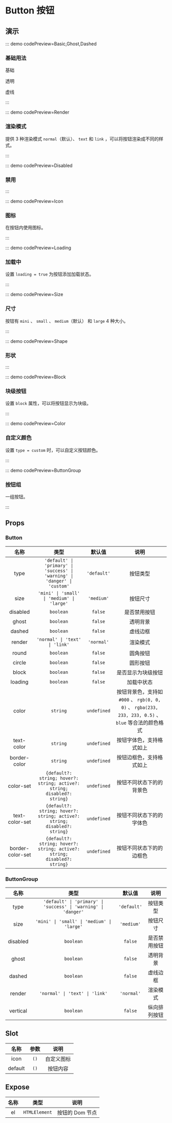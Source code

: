 <script setup>
import Basic from '@/button/demos/DemoBasic.vue'
import Ghost from '@/button/demos/DemoGhost.vue'
import Dashed from '@/button/demos/DemoDashed.vue'
import Disabled from '@/button/demos/DemoDisabled.vue'
import Render from '@/button/demos/DemoRender.vue'
import Icon from '@/button/demos/DemoIcon.vue'
import Loading from '@/button/demos/DemoLoading.vue'
import Size from '@/button/demos/DemoSize.vue'
import Shape from '@/button/demos/DemoShape.vue'
import Block from '@/button/demos/DemoBlock.vue'
import Color from '@/button/demos/DemoColor.vue'
import ButtonGroup from '@/button/demos/DemoButtonGroup.vue'
</script>

# Button 按钮

## 演示

::: demo codePreview=Basic,Ghost,Dashed

### 基础用法

基础

<Basic />

透明

<Ghost />

虚线

<Dashed />

:::

::: demo codePreview=Render

### 渲染模式

提供 3 种渲染模式 `normal`（默认）、 `text` 和 `link` ，可以将按钮渲染成不同的样式。

<Render />

:::

::: demo codePreview=Disabled

### 禁用

<Disabled />

:::

::: demo codePreview=Icon

### 图标

在按钮内使用图标。

<Icon />

:::

::: demo codePreview=Loading

### 加载中

设置 `loading = true` 为按钮添加加载状态。

<Loading />

:::

::: demo codePreview=Size

### 尺寸

按钮有 `mini` 、 `small` 、 `medium`（默认） 和 `large` 4 种大小。

<Size />

:::

::: demo codePreview=Shape

### 形状

<Shape />

:::

::: demo codePreview=Block

### 块级按钮

设置 `block` 属性，可以将按钮显示为块级。

<Block />

:::

::: demo codePreview=Color

### 自定义颜色

设置 `type = custom` 时，可以自定义按钮颜色。

<Color />

:::

::: demo codePreview=ButtonGroup

### 按钮组

一组按钮。

<ButtonGroup />

:::

## Props

### Button

|       名称       |                                    类型                                    |   默认值    |                                                 说明                                                 |
| :--------------: | :------------------------------------------------------------------------: | :---------: | :--------------------------------------------------------------------------------------------------: |
|       type       | `'default' \| 'primary' \| 'success' \| 'warning' \| 'danger' \| 'custom'` | `'default'` |                                               按钮类型                                               |
|       size       |                 `'mini' \| 'small' \| 'medium' \| 'large'`                 | `'medium'`  |                                               按钮尺寸                                               |
|     disabled     |                                 `boolean`                                  |   `false`   |                                             是否禁用按钮                                             |
|      ghost       |                                 `boolean`                                  |   `false`   |                                               透明背景                                               |
|      dashed      |                                 `boolean`                                  |   `false`   |                                               虚线边框                                               |
|      render      |                       `'normal' \| 'text' \| 'link'`                       | `'normal'`  |                                               渲染模式                                               |
|      round       |                                 `boolean`                                  |   `false`   |                                               圆角按钮                                               |
|      circle      |                                 `boolean`                                  |   `false`   |                                               圆形按钮                                               |
|      block       |                                 `boolean`                                  |   `false`   |                                          是否显示为块级按钮                                          |
|     loading      |                                 `boolean`                                  |   `false`   |                                              加载中状态                                              |
|      color       |                                  `string`                                  | `undefined` | 按钮背景色，支持如 `#000` 、 `rgb(0, 0, 0)` 、 `rgba(233, 233, 233, 0.5)` 、 `blue` 等合法的颜色格式 |
|    text-color    |                                  `string`                                  | `undefined` |                                       按钮字体色，支持格式如上                                       |
|   border-color   |                                  `string`                                  | `undefined` |                                       按钮边框色，支持格式如上                                       |
|    color-set     |  `{default?: string; hover?: string; active?: string; disabled?: string}`  | `undefined` |                                       按钮不同状态下的的背景色                                       |
|  text-color-set  |  `{default?: string; hover?: string; active?: string; disabled?: string}`  | `undefined` |                                       按钮不同状态下的的字体色                                       |
| border-color-set |  `{default?: string; hover?: string; active?: string; disabled?: string}`  | `undefined` |                                       按钮不同状态下的的边框色                                       |

### ButtonGroup

|   名称   |                              类型                              |   默认值    |     说明     |
| :------: | :------------------------------------------------------------: | :---------: | :----------: |
|   type   | `'default' \| 'primary' \| 'success' \| 'warning' \| 'danger'` | `'default'` |   按钮类型   |
|   size   |           `'mini' \| 'small' \| 'medium' \| 'large'`           | `'medium'`  |   按钮尺寸   |
| disabled |                           `boolean`                            |   `false`   | 是否禁用按钮 |
|  ghost   |                           `boolean`                            |   `false`   |   透明背景   |
|  dashed  |                           `boolean`                            |   `false`   |   虚线边框   |
|  render  |                 `'normal' \| 'text' \| 'link'`                 | `'normal'`  |   渲染模式   |
| vertical |                           `boolean`                            |   `false`   | 纵向排列按钮 |

## Slot

|  名称   | 参数 |    说明    |
| :-----: | :--: | :--------: |
|  icon   | `()` | 自定义图标 |
| default | `()` |  按钮内容  |

## Expose

| 名称 |     类型      |      说明       |
| :--: | :-----------: | :-------------: |
|  el  | `HTMLElement` | 按钮的 Dom 节点 |
